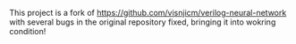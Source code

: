 This project is a fork of https://github.com/visnjicm/verilog-neural-network with several bugs in the original repository fixed, bringing it into wokring condition!
